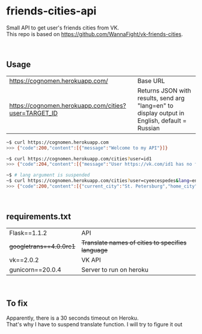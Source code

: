 # friends-cities-api
Small API to get user's friends cities from VK. \
This repo is based on https://github.com/WannaFight/vk-friends-cities.

</br>

## Usage
|                                                    |                         |
|----------------------------------------------------|-------------------------|
|https://cognomen.herokuapp.com/                     |Base URL                 |
|https://cognomen.herokuapp.com/cities?user=TARGET_ID|Returns JSON with results, send arg "lang=en" to display output in English, default = Russian|


```bash
~$ curl https://cognomen.herokuapp.com 
>>> {"code":200,"content":[{"message":"Welcome to my API"}]}

~$ curl https://cognomen.herokuapp.com/cities?user=id1 
>>> {"code":204,"content":[{"message":"User https://vk.com/id1 has no friends."}]}

~$ # lang argument is suspended
~$ curl https://cognomen.herokuapp.com/cities?user=cyeecespedes&lang=en
>>> {"code":200,"content":[{"current_city":"St. Petersburg","home_city":"City not specified","user":"https://vk.com/id31752625"},...]}
```

</br>

## requirements.txt
|                     |                                               |
|---------------------|-----------------------------------------------|
|Flask==1.1.2         |API                                            |
|~~googletrans==4.0.0rc1~~|~~Translate names of cities to specifies language~~|
|vk==2.0.2            |VK API                                         |
|gunicorn==20.0.4     |Server to run on heroku                        |

</br>

## To fix
Apparently, there is a 30 seconds timeout on Heroku. \
That's why I have to suspend translate function. I will try to figure it out  


